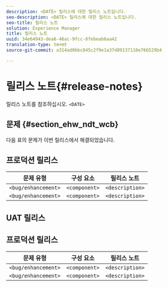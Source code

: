 ```yaml
---
description: <DATE> 릴리스에 대한 릴리스 노트입니다.
seo-description: <DATE> 릴리스에 대한 릴리스 노트입니다.
seo-title: 릴리스 노트
solution: Experience Manager
title: 릴리스 노트
uuid: 34e64943-dea6-46ac-9fcc-8febeab6aa42
translation-type: tm+mt
source-git-commit: a314ad0bbc845c2f9e1a37d89137110e766529b4

---
```



# 릴리스 노트{#release-notes}

릴리스 노트를 참조하십시오. `<DATE>`

<!--- remove the carets and the quotes and fill in with actual values--->

## 문제 {#section_ehw_ndt_wcb}

다음 표의 문제가 이번 릴리스에서 해결되었습니다.

## 프로덕션 릴리스

| **문제 유형** | **구성 요소** | **릴리스 노트** |
|---|---|---|
| `<bug/enhancement>` | `<component>` | `<description>` |
| `<bug/enhancement>` | `<component>` | `<description>` |


## UAT 릴리스

## 프로덕션 릴리스

| **문제 유형** | **구성 요소** | **릴리스 노트** |
|---|---|---|
| `<bug/enhancement>` | `<component>` | `<description>` |
| `<bug/enhancement>` | `<component>` | `<description>` |
